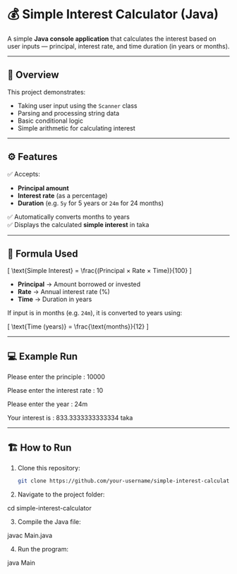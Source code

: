 # 💰 Simple Interest Calculator (Java)

A simple **Java console application** that calculates the interest based on user inputs — principal, interest rate, and time duration (in years or months).

---

## 🧠 Overview

This project demonstrates:
- Taking user input using the `Scanner` class  
- Parsing and processing string data  
- Basic conditional logic  
- Simple arithmetic for calculating interest  

---

## ⚙️ Features

✅ Accepts:
- **Principal amount**  
- **Interest rate** (as a percentage)  
- **Duration** (e.g. `5y` for 5 years or `24m` for 24 months)

✅ Automatically converts months to years  
✅ Displays the calculated **simple interest** in taka  

---

## 🧩 Formula Used

\[
\text{Simple Interest} = \frac{(Principal × Rate × Time)}{100}
\]

- **Principal** → Amount borrowed or invested  
- **Rate** → Annual interest rate (%)  
- **Time** → Duration in years  

If input is in months (e.g. `24m`), it is converted to years using:

\[
\text{Time (years)} = \frac{\text{months}}{12}
\]

---

## 💻 Example Run
Please enter the principle : 10000

Please enter the interest rate : 10

Please enter the year : 24m

Your interest is : 833.3333333333334 taka


---

## 🏗️ How to Run

1. Clone this repository:
   ```bash
   git clone https://github.com/your-username/simple-interest-calculator.git

2. Navigate to the project folder:

cd simple-interest-calculator

3. Compile the Java file:

javac Main.java


4. Run the program:

java Main
